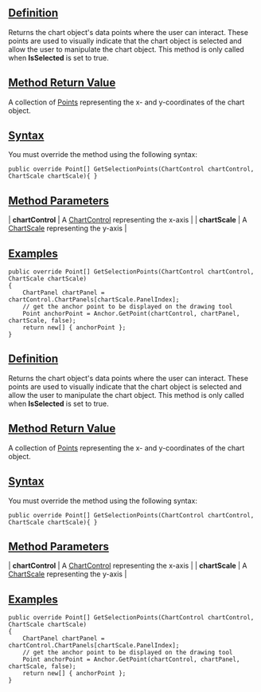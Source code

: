 ## [Definition](https://developer.ninjatrader.com/docs/desktop/getselectionpoints\#definition)

Returns the chart object's data points where the user can interact. These points are used to visually indicate that the chart object is selected and allow the user to manipulate the chart object. This method is only called when **IsSelected** is set to true.

## [Method Return Value](https://developer.ninjatrader.com/docs/desktop/getselectionpoints\#method-return-value)

A collection of [Points](https://developer.ninjatrader.com/docs/desktop/points) representing the x- and y-coordinates of the chart object.

## [Syntax](https://developer.ninjatrader.com/docs/desktop/getselectionpoints\#syntax)

You must override the method using the following syntax:

`public override Point[] GetSelectionPoints(ChartControl chartControl, ChartScale chartScale){ }`

## [Method Parameters](https://developer.ninjatrader.com/docs/desktop/getselectionpoints\#method-parameters)

| **chartControl** | A [ChartControl](https://developer.ninjatrader.com/docs/desktop/chartcontrol) representing the x-axis |
| **chartScale** | A [ChartScale](https://developer.ninjatrader.com/docs/desktop/chartscale) representing the y-axis |

## [Examples](https://developer.ninjatrader.com/docs/desktop/getselectionpoints\#examples)

```jsx-150469391 csharp
public override Point[] GetSelectionPoints(ChartControl chartControl, ChartScale chartScale)
{
    ChartPanel chartPanel = chartControl.ChartPanels[chartScale.PanelIndex];
    // get the anchor point to be displayed on the drawing tool
    Point anchorPoint = Anchor.GetPoint(chartControl, chartPanel, chartScale, false);
    return new[] { anchorPoint };
}

```

## [Definition](https://developer.ninjatrader.com/docs/desktop/getselectionpoints\#definition)

Returns the chart object's data points where the user can interact. These points are used to visually indicate that the chart object is selected and allow the user to manipulate the chart object. This method is only called when **IsSelected** is set to true.

## [Method Return Value](https://developer.ninjatrader.com/docs/desktop/getselectionpoints\#method-return-value)

A collection of [Points](https://developer.ninjatrader.com/docs/desktop/points) representing the x- and y-coordinates of the chart object.

## [Syntax](https://developer.ninjatrader.com/docs/desktop/getselectionpoints\#syntax)

You must override the method using the following syntax:

`public override Point[] GetSelectionPoints(ChartControl chartControl, ChartScale chartScale){ }`

## [Method Parameters](https://developer.ninjatrader.com/docs/desktop/getselectionpoints\#method-parameters)

| **chartControl** | A [ChartControl](https://developer.ninjatrader.com/docs/desktop/chartcontrol) representing the x-axis |
| **chartScale** | A [ChartScale](https://developer.ninjatrader.com/docs/desktop/chartscale) representing the y-axis |

## [Examples](https://developer.ninjatrader.com/docs/desktop/getselectionpoints\#examples)

```jsx-150469391 csharp
public override Point[] GetSelectionPoints(ChartControl chartControl, ChartScale chartScale)
{
    ChartPanel chartPanel = chartControl.ChartPanels[chartScale.PanelIndex];
    // get the anchor point to be displayed on the drawing tool
    Point anchorPoint = Anchor.GetPoint(chartControl, chartPanel, chartScale, false);
    return new[] { anchorPoint };
}

```